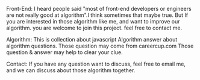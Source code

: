 Front-End:
	I heard people said "most of front-end developers or engineers are not really good at algorithm".I think sometimes that maybe true. But If you are interested in those algorithm like me, and want to improve our algorithm. you are welcome to join this project. feel free to contact me.

Algorithm:
	This is collection about javascript Algorithm answer about algorithm questions.
	Those question may come from careercup.com
	Those question & answer may help to clear your clue.

Contact:
	If you have any question want to discuss, feel free to email me, and we can discuss about those algorithm together.